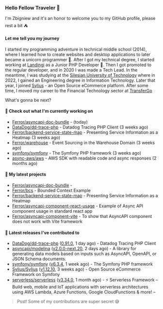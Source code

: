 ### Hello Fellow Traveler 👋

I'm Zbigniew and it's an honor to welcome you to my GitHub profile, please rest a bit ⛺️

#### Let me tell you my journey

I started my programming adventure in technical middle school (2014), where I learned how to create websites and desktop applications to later became a unicorn programmer 🦄. After I got my technical degree, I started working at [Landingi](https://github.com/landingi) as a Junior PHP Developer 🥇. Then I got promoted to the regular developer, and in 2020 I was made a Tech Lead. In the meantime, I was studying at the [Silesian University of Technology](https://www.polsl.pl/en/) where in 2022, I gained an Engineering degree in Information Technology. Later that year, I joined [Sylius](https://github.com/sylius) - an Open Source eCommerce platform. After some time, I moved my career to the Financial Technology sector at [TransferGo](https://github.com/transfergo)

What's gonna be next?

#### 👷 Check out what I'm currently working on

- [Ferror/asyncapi-doc-bundle](https://github.com/Ferror/asyncapi-doc-bundle) -  (today)
- [DataDog/dd-trace-php](https://github.com/DataDog/dd-trace-php) - Datadog Tracing PHP Client (3 weeks ago)
- [Ferror/backend-service-state-map](https://github.com/Ferror/backend-service-state-map) - Presenting Service Information as a Heatmap (3 weeks ago)
- [Ferror/warehouse](https://github.com/Ferror/warehouse) - Event Sourcing in the Warehouse Domain (3 weeks ago)
- [symfony/symfony](https://github.com/symfony/symfony) - The Symfony PHP framework (3 weeks ago)
- [async-aws/aws](https://github.com/async-aws/aws) - AWS SDK with readable code and async responses (2 months ago)

#### 🌱 My latest projects

- [Ferror/asyncapi-doc-bundle](https://github.com/Ferror/asyncapi-doc-bundle) - 
- [Ferror/bcs](https://github.com/Ferror/bcs) - Bounded Context Example
- [Ferror/backend-service-state-map](https://github.com/Ferror/backend-service-state-map) - Presenting Service Information as a Heatmap
- [Ferror/asyncapi-component-react-usage](https://github.com/Ferror/asyncapi-component-react-usage) - Example of Async API component usage in standard react app
- [Ferror/asyncapi-component-vite](https://github.com/Ferror/asyncapi-component-vite) - To show that AsyncAPI component does not work with Vite framework

#### 🔭 Latest releases I've contributed to

- [DataDog/dd-trace-php](https://github.com/DataDog/dd-trace-php) ([0.91.0](https://github.com/DataDog/dd-trace-php/releases/tag/0.91.0), 1 day ago) - Datadog Tracing PHP Client
- [asyncapi/modelina](https://github.com/asyncapi/modelina) ([v2.0.0-next.20](https://github.com/asyncapi/modelina/releases/tag/v2.0.0-next.20), 2 days ago) - A library for generating data models based on inputs such as AsyncAPI, OpenAPI, or JSON Schema documents.
- [symfony/symfony](https://github.com/symfony/symfony) ([v6.3.4](https://github.com/symfony/symfony/releases/tag/v6.3.4), 1 week ago) - The Symfony PHP framework
- [Sylius/Sylius](https://github.com/Sylius/Sylius) ([v1.12.10](https://github.com/Sylius/Sylius/releases/tag/v1.12.10), 3 weeks ago) - Open Source eCommerce Framework on Symfony
- [serverless/serverless](https://github.com/serverless/serverless) ([v3.34.0](https://github.com/serverless/serverless/releases/tag/v3.34.0), 1 month ago) - ⚡ Serverless Framework – Build web, mobile and IoT applications with serverless architectures using AWS Lambda, Azure Functions, Google CloudFunctions &amp; more! – 

>
> Psst! Some of my contributions are super secret 😅
>
